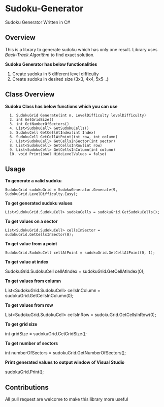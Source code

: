# Sudoku-Generator
Sudoku Generator Written in C#

## Overview

 This is a library to generate sudoku which has only one result. Library uses *Back-Track Algorithm* to find exact solution.
 
 **Sudoku Generator has below functionalities**
   1. Create sudoku in 5 different level difficulty
   2. Create sudoku in desired size (3x3, 4x4, 5x5 ..)

## Class Overview
 **Sudoku Class has below functions which you can use**

      1. SudokuGrid Generate(int n, LevelDifficulty levelDifficulty)
      2. int GetGridSize()
      3. int GetNumberOfSectors()
      4. List<SudokuCell> GetSudokuCells()
      5. SudokuCell GetCellAtIndex(int Index) 
      6. SudokuCell GetCellAtPoint(int row, int column)
      7. List<SudokuCell> GetCellsInSector(int sector)
      8. List<SudokuCell> GetCellsInRow(int row)
      9. List<SudokuCell> GetCellsInColumn(int column)
      10. void Print(bool HideLevelValues = false)

## Usage
  **To generate a valid sudoku**
  
    SudokuGrid sudokuGrid = SudokuGenerator.Generate(9, SudokuGrid.LevelDifficulty.Easy);
    
  **To get generated sudoku values**
  
    List<SudokuGrid.SudokuCell> sudokuCells = sudokuGrid.GetSudokuCells();
    
  **To get values on a sector**
  
    List<SudokuGrid.SudokuCell> cellsInSector = sudokuGrid.GetCellsInSector(0);
    
  **To get value from a point**
  
    SudokuGrid.SudokuCell cellAtPoint = sudokuGrid.GetCellAtPoint(0, 1);
    
  **To get value at index**
  
  SudokuGrid.SudokuCell cellAtIndex = sudokuGrid.GetCellAtIndex(0);
  
  **To get values from column**
  
  List<SudokuGrid.SudokuCell> cellsInColumn = sudokuGrid.GetCellsInColumn(0);
  
  **To get values from row**
  
  List<SudokuGrid.SudokuCell> cellsInRow = sudokuGrid.GetCellsInRow(0);
  
  **To get grid size**
  
  int gridSize = sudokuGrid.GetGridSize();
  
  **To get number of sectors**
  
  int numberOfSectors = sudokuGrid.GetNumberOfSectors();
  
  **Print generated values to output window of Visual Studio**
  
  sudokuGrid.Print();
  
## Contributions

All pull request are welcome to make this library more useful
        
